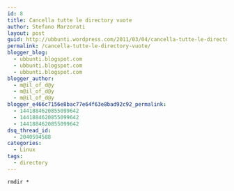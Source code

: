 ```yaml
---
id: 8
title: Cancella tutte le directory vuote
author: Stefano Marzorati
layout: post
guid: http://ubbunti.wordpress.com/2011/03/04/cancella-tutte-le-directory-vuote
permalink: /cancella-tutte-le-directory-vuote/
blogger_blog:
  - ubbunti.blogspot.com
  - ubbunti.blogspot.com
  - ubbunti.blogspot.com
blogger_author:
  - m@il_of_d@y
  - m@il_of_d@y
  - m@il_of_d@y
blogger_e466c7156e8bac77e64f63e8bad92c92_permalink:
  - 1441884620855099642
  - 1441884620855099642
  - 1441884620855099642
dsq_thread_id:
  - 2040594588
categories:
  - Linux
tags:
  - directory
---
```

`rmdir *`